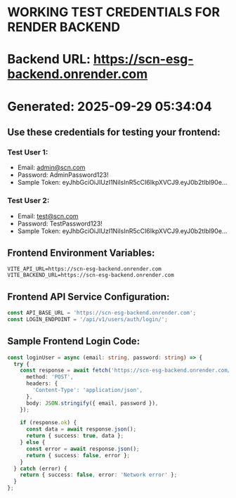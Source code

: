
# WORKING TEST CREDENTIALS FOR RENDER BACKEND
# Backend URL: https://scn-esg-backend.onrender.com
# Generated: 2025-09-29 05:34:04

## Use these credentials for testing your frontend:


### Test User 1:
- Email: admin@scn.com
- Password: AdminPassword123!
- Sample Token: eyJhbGciOiJIUzI1NiIsInR5cCI6IkpXVCJ9.eyJ0b2tlbl90e...


### Test User 2:
- Email: test@scn.com
- Password: TestPassword123!
- Sample Token: eyJhbGciOiJIUzI1NiIsInR5cCI6IkpXVCJ9.eyJ0b2tlbl90e...


## Frontend Environment Variables:
```
VITE_API_URL=https://scn-esg-backend.onrender.com
VITE_BACKEND_URL=https://scn-esg-backend.onrender.com
```

## Frontend API Service Configuration:
```typescript
const API_BASE_URL = 'https://scn-esg-backend.onrender.com';
const LOGIN_ENDPOINT = '/api/v1/users/auth/login/';
```

## Sample Frontend Login Code:
```typescript
const loginUser = async (email: string, password: string) => {
  try {
    const response = await fetch('https://scn-esg-backend.onrender.com/api/v1/users/auth/login/', {
      method: 'POST',
      headers: {
        'Content-Type': 'application/json',
      },
      body: JSON.stringify({ email, password }),
    });
    
    if (response.ok) {
      const data = await response.json();
      return { success: true, data };
    } else {
      const error = await response.json();
      return { success: false, error };
    }
  } catch (error) {
    return { success: false, error: 'Network error' };
  }
};
```

